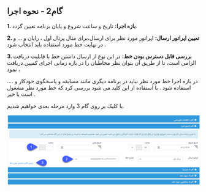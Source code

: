 ﻿## گام2 - نحوه اجرا



**1. بازه اجرا:** تاریخ و ساعت شروع و پایان برنامه تعیین  گردد.

**2. تعیین اپراتور ارسال:** اپراتور مورد نظر برای ارسال،برای مثال پرتال اول ، رایان و ...  و در نهایت خط مورد استفاده باید انتخاب شود .

**3. بررسی قابل دسترس بودن خط:**  در این نوع از ارسال داشتن خط با قابلیت دریافت الزامی است، تا از طریق آن بتوان نظر مخاطبان را در بازه زمانی اجرای کمپین دریافت نمود ،

 در بازه اجرا خط مورد نظر نباید در برنامه دیگری مانند مسابقه و پاسخگوی خودکار و .... استفاده شود .  با استفاده از این کلید می شود بررسی کرد که خط مورد نظر مشغول است یا خیر .

با کلیک بر روی گام 3 وارد مرحله بعدی خواهیم شدیم.

![](advertisingNAZARSANJI.png)




